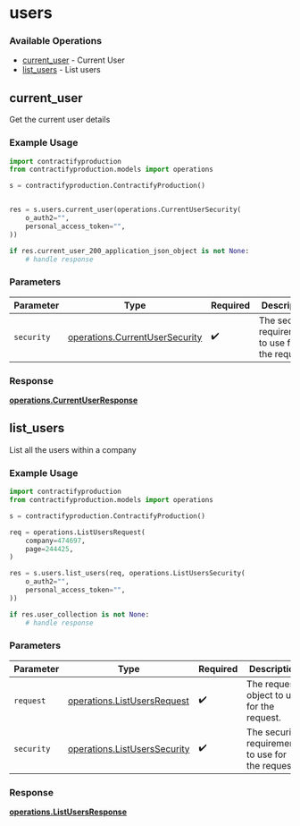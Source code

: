 # users

### Available Operations

* [current_user](#current_user) - Current User
* [list_users](#list_users) - List users

## current_user

Get the current user details

### Example Usage

```python
import contractifyproduction
from contractifyproduction.models import operations

s = contractifyproduction.ContractifyProduction()


res = s.users.current_user(operations.CurrentUserSecurity(
    o_auth2="",
    personal_access_token="",
))

if res.current_user_200_application_json_object is not None:
    # handle response
```

### Parameters

| Parameter                                                                        | Type                                                                             | Required                                                                         | Description                                                                      |
| -------------------------------------------------------------------------------- | -------------------------------------------------------------------------------- | -------------------------------------------------------------------------------- | -------------------------------------------------------------------------------- |
| `security`                                                                       | [operations.CurrentUserSecurity](../../models/operations/currentusersecurity.md) | :heavy_check_mark:                                                               | The security requirements to use for the request.                                |


### Response

**[operations.CurrentUserResponse](../../models/operations/currentuserresponse.md)**


## list_users

List all the users within a company

### Example Usage

```python
import contractifyproduction
from contractifyproduction.models import operations

s = contractifyproduction.ContractifyProduction()

req = operations.ListUsersRequest(
    company=474697,
    page=244425,
)

res = s.users.list_users(req, operations.ListUsersSecurity(
    o_auth2="",
    personal_access_token="",
))

if res.user_collection is not None:
    # handle response
```

### Parameters

| Parameter                                                                    | Type                                                                         | Required                                                                     | Description                                                                  |
| ---------------------------------------------------------------------------- | ---------------------------------------------------------------------------- | ---------------------------------------------------------------------------- | ---------------------------------------------------------------------------- |
| `request`                                                                    | [operations.ListUsersRequest](../../models/operations/listusersrequest.md)   | :heavy_check_mark:                                                           | The request object to use for the request.                                   |
| `security`                                                                   | [operations.ListUsersSecurity](../../models/operations/listuserssecurity.md) | :heavy_check_mark:                                                           | The security requirements to use for the request.                            |


### Response

**[operations.ListUsersResponse](../../models/operations/listusersresponse.md)**

